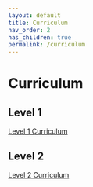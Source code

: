 ```yaml
---
layout: default
title: Curriculum
nav_order: 2
has_children: true
permalink: /curriculum
---
```


# Curriculum

## Level 1
[Level 1 Curriculum](./level-1)

## Level 2
[Level 2 Curriculum](./level-2)

